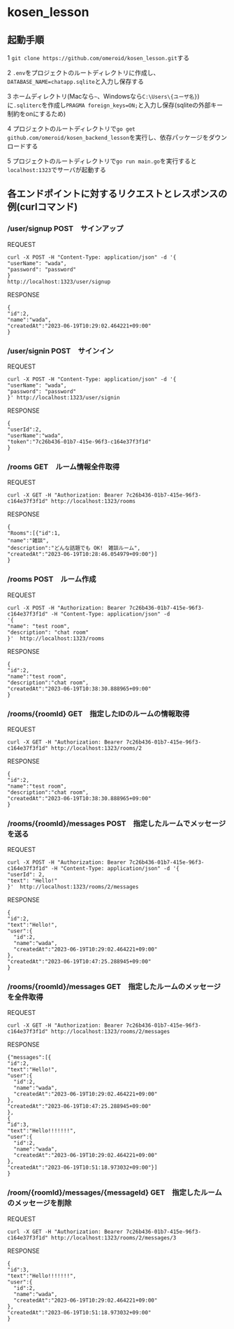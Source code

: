 # kosen_lesson

## 起動手順
1 `git clone https://github.com/omeroid/kosen_lesson.git`する

2 `.env`をプロジェクトのルートディレクトリに作成し、`DATABASE_NAME=chatapp.sqlite`と入力し保存する

3 ホームディレクトリ(Macなら`~`、Windowsなら`C:\Users\{ユーザ名}`)に`.sqliterc`を作成し`PRAGMA foreign_keys=ON;`と入力し保存(sqliteの外部キー制約をonにするため)

4 プロジェクトのルートディレクトリで`go get github.com/omeroid/kosen_backend_lesson`を実行し、依存パッケージをダウンロードする

5 プロジェクトのルートディレクトリで`go run main.go`を実行すると`localhost:1323`でサーバが起動する
## 各エンドポイントに対するリクエストとレスポンスの例(curlコマンド)

### /user/signup POST　サインアップ
REQUEST
```
curl -X POST -H "Content-Type: application/json" -d '{
"userName": "wada",
"password": "password"
}
http://localhost:1323/user/signup
```
                                                       
RESPONSE 
```
{
"id":2,
"name":"wada",
"createdAt":"2023-06-19T10:29:02.464221+09:00"
}
```
  
### /user/signin POST　サインイン
REQUEST
```
curl -X POST -H "Content-Type: application/json" -d '{
"userName": "wada",
"password": "password"
}' http://localhost:1323/user/signin
```
                                
RESPONSE
```
{
"userId":2,
"userName":"wada",
"token":"7c26b436-01b7-415e-96f3-c164e37f3f1d"
}
```
   
### /rooms GET　ルーム情報全件取得
REQUEST
```
curl -X GET -H "Authorization: Bearer 7c26b436-01b7-415e-96f3-c164e37f3f1d" http://localhost:1323/rooms
```

RESPONSE
```
{
"Rooms":[{"id":1,
"name":"雑談",
"description":"どんな話題でも OK!　雑談ルーム",
"createdAt":"2023-06-19T10:28:46.054979+09:00"}]
}
```
       
### /rooms POST　ルーム作成
REQUEST
```
curl -X POST -H "Authorization: Bearer 7c26b436-01b7-415e-96f3-c164e37f3f1d" -H "Content-Type: application/json" -d 
'{
"name": "test room",
"description": "chat room"
}'  http://localhost:1323/rooms
```
  
RESPONSE
```
{
"id":2,
"name":"test room",
"description":"chat room",
"createdAt":"2023-06-19T10:38:30.888965+09:00"
}
```
                     
### /rooms/{roomId} GET　指定したIDのルームの情報取得
REQUEST
```
curl -X GET -H "Authorization: Bearer 7c26b436-01b7-415e-96f3-c164e37f3f1d" http://localhost:1323/rooms/2
```

RESPONSE
```
{
"id":2,
"name":"test room",
"description":"chat room",
"createdAt":"2023-06-19T10:38:30.888965+09:00"
}
```

### /rooms/{roomId}/messages POST　指定したルームでメッセージを送る
REQUEST
```
curl -X POST -H "Authorization: Bearer 7c26b436-01b7-415e-96f3-c164e37f3f1d" -H "Content-Type: application/json" -d '{
"userId": 2,
"text": "Hello!"
}'  http://localhost:1323/rooms/2/messages
```

RESPONSE
```
{
"id":2,
"text":"Hello!",
"user":{
  "id":2,
  "name":"wada",
  "createdAt":"2023-06-19T10:29:02.464221+09:00"
},
"createdAt":"2023-06-19T10:47:25.288945+09:00"
}
```

### /rooms/{roomId}/messages GET　指定したルームのメッセージを全件取得
REQUEST 
```
curl -X GET -H "Authorization: Bearer 7c26b436-01b7-415e-96f3-c164e37f3f1d" http://localhost:1323/rooms/2/messages
```

RESPONSE
```
{"messages":[{
"id":2,
"text":"Hello!",
"user":{
  "id":2,
  "name":"wada",
  "createdAt":"2023-06-19T10:29:02.464221+09:00"
},
"createdAt":"2023-06-19T10:47:25.288945+09:00"
},
{
”id":3,
"text":"Hello!!!!!!!",
"user":{
  "id":2,
  "name":"wada",
  "createdAt":"2023-06-19T10:29:02.464221+09:00"
},
"createdAt":"2023-06-19T10:51:18.973032+09:00"}]
}
```
  
### /room/{roomId}/messages/{messageId} GET　指定したルームのメッセージを削除
REQUEST
```
curl -X GET -H "Authorization: Bearer 7c26b436-01b7-415e-96f3-c164e37f3f1d" http://localhost:1323/rooms/2/messages/3
```

RESPONSE
```
{
"id":3,
"text":"Hello!!!!!!!",
"user":{
  "id":2,
  "name":"wada",
  "createdAt":"2023-06-19T10:29:02.464221+09:00"
},
"createdAt":"2023-06-19T10:51:18.973032+09:00"
}
```
 
 

